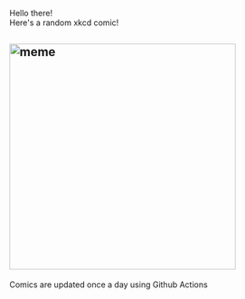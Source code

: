 Hello there! <br>Here's a random xkcd comic!<br>
## <img src="https://imgs.xkcd.com/comics/log_scale.png" alt="meme" width="400"/><br>
Comics are updated once a day using Github Actions